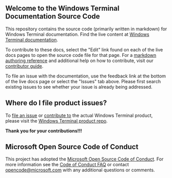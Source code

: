 ## Welcome to the Windows Terminal Documentation Source Code

This repository contains the source code (primarily written in markdown) for Windows Terminal documentation. Find the live content at [Windows Terminal documentation](https://learn.microsoft.com/windows/terminal/).

To contribute to these docs, select the "Edit" link found on each of the live docs pages to open the source code file for that page. For a [markdown authoring reference](https://learn.microsoft.com/contribute/markdown-reference) and additional help on how to contribute, visit our [contributor guide](https://learn.microsoft.com/contribute/).

To file an issue with the documentation, use the feedback link at the bottom of the live docs page or select the "Issues" tab above. Please first search existing issues to see whether your issue is already being addressed.

## Where do I file product issues?

To [file an issue](https://github.com/microsoft/terminal/issues) or [contribute to](https://github.com/microsoft/terminal/pulls) the actual Windows Terminal product, please visit the [Windows Terminal product repo](https://github.com/microsoft/terminal).

**Thank you for your contributions!!!**

## Microsoft Open Source Code of Conduct
This project has adopted the [Microsoft Open Source Code of Conduct](https://opensource.microsoft.com/codeofconduct/).
For more information see the [Code of Conduct FAQ](https://opensource.microsoft.com/codeofconduct/faq/) or contact [opencode@microsoft.com](mailto:opencode@microsoft.com) with any additional questions or comments.
